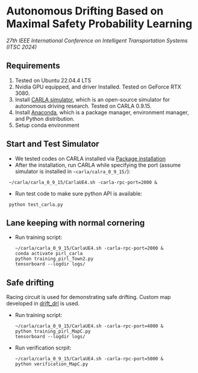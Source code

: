 # Autonomous Drifting Based on Maximal Safety Probability Learning
*27th IEEE International Conference on Intelligent Transportation Systems (ITSC 2024)*


## Requirements
1. Tested on Ubuntu 22.04.4 LTS
2. Nvidia GPU equipped, and driver Installed. Tested on GeForce RTX 3080. 
3. Install [CARLA simulator](https://carla.org/), which is an open-source simulator for autonomous driving research. Tested on CARLA 0.9.15. 
4. Install [Anaconda](https://www.anaconda.com/), which is a package manager, environment manager, and Python distribution.
5. Setup conda environment


## Start and Test Simulator

- We tested codes on CARLA installed via [Package installation](https://carla.readthedocs.io/en/0.9.15/start_quickstart/#b-package-installation)
- After the installation, run CARLA while specifying the port (assume simulator is installed in `~carla/calra_0_9_15/`):
```console
 ~/carla/carla_0_9_15/CarlaUE4.sh -carla-rpc-port=2000 &
```
- Run test code to make sure python API is available:
```console
 python test_carla.py 
```

## Lane keeping with normal cornering

- Run training script:
  ```console
  ~/carla/carla_0_9_15/CarlaUE4.sh -carla-rpc-port=2000 &
  conda activate pirl_carla
  python training_pirl_Town2.py
  tensorboard --logdir logs/
  ```


## Safe drifting

Racing circuit is used for demonstrating safe drifting. Custom map developed in [drift_drl](https://github.com/caipeide/drift_drl) is used. 


- Run training script:
  ```console
  ~/carla/carla_0_9_15/CarlaUE4.sh -carla-rpc-port=4000 &
  python training_pirl_MapC.py
  tensorboard --logdir logs/
  ```
- Run verification scrpit:
  ```console
  ~/carla/carla_0_9_15/CarlaUE4.sh -carla-rpc-port=5000 &
  python verification_MapC.py
  ```

  
